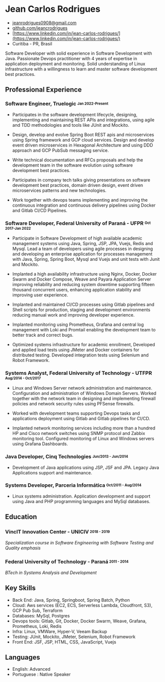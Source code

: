 <!-- The (first) h1 will be used as the <title> of the HTML page -->
# Jean Carlos Rodrigues 
<!-- ## Senior Java Backend Software Developer -->

<!-- The unordered list immediately after the h1 will be formatted on a single
line. It is intended to be used for contact details -->
- <jeanrodrigues0908@gmail.com>
- [github.com/jeancrodrigues](https://github.com/jeancrodrigues)
- [https://www.linkedin.com/in/jean-carlos-rodrigues/](https://www.linkedin.com/in/jean-carlos-rodrigues/)
- Curitiba - PR, Brasil

<!-- The paragraph after the h1 and ul and before the first h2 is optional. It
is intended to be used for a short summary. -->
Software Developer with solid experience in Software Development with Java. Passionate Devops practitioner with 4 years of expertise in application deployment and monitoring. Solid understanding of Linux infrastructure with a willingness to learn and master software development best practices.

## Professional Experience

<!-- You have to wrap the "left" and "right" half of these headings in spans by
hand -->
### <span>Software Engineer, Truelogic</span> <sup><sub><span>Jan 2022-Present</span>

 - Participates in the software development lifecycle, designing, implementing and maintaining REST APIs and integrations, using agile and TDD methodologies and tools like JUnit and Mockito.

 - Design, develop and evolve Spring Boot REST apis and microservices using Spring framework and GCP cloud services. Design and develop event driven microservices in Hexagonal Architecture and using DDD approach and GCP PubSub messaging service.  

 - Write technical documentation and RFCs proposals and help the development team in the software evolution using software development best practices.

 - Participates in company tech talks giving presentations on software development best practices, domain driven design, event driven microservices patterns and new technologies.

 - Work together with devops teams implementing and improving the continuous integration and continuous delivery pipelines using Docker and Gitlab CI/CD Pipelines.

### <span>Software Developer, Federal University of Paraná - UFPR</span> <sup><sub><span>Oct 2017-Jan 2022</span>

 - Participate in Software Development of high available academic management systems using Java, Spring, JSP, JPA, Vuejs, Redis and Mysql. Lead a team of developers using agile processes in designing and developing an enterprise application for processes management with Java, Spring, Spring Boot, Mysql and Vuejs and unit tests with Junit and Mockito.

 - Implanted a high availability infrastructure using Nginx, Docker, Docker Swarm and Docker Compose, Weave and Payara Application Server improving reliability and reducing system downtime supporting fifteen thousand concurrent users, enhancing application stability and improving user experience.

 - Implanted and maintained CI/CD processes using Gitlab pipelines and Shell scripts for production, staging and development environments reducing manual work and improving developer experience. 
 
 - Implanted monitoring using Prometheus, Grafana and central log management with Loki and Promtail enabling the development team to better track and correct bugs.
 
 - Optimized systems infrastructure for academic enrollment,  Developed and applied load tests using JMeter and Docker containers for distributed testing. Developed integration tests using Selenium and Robot Framework. 

### <span>Systems Analyst, Federal University of Technology - UTFPR</span> <sup><sub><span>Aug/2014 - Oct/2017</span>

 - Linux and Windows Server network administration and maintenance. Configuration and administration of Windows Domain Servers. Worked together with the network team in designing and implementing firewall policies and network security rules using PFSense firewalls.

 - Worked with development teams supporting Devops tasks and applications deployment using Gitlab and Gitlab pipelines for CI/CD.
 
 - Implanted network monitoring services including more than a hundred HP and Cisco network switches using SNMP protocol and Zabbix monitoring tool. Configured monitoring of Linux and Windows servers using Grafana Dashboards.
 
### <span>Java Developer, Cinq Technologies</span> <span><sup><sub>Jun/2013 - Jun/2014</span>

 - Development of Java applications using JSP, JSF and JPA. Legacy Java Applications support and maintenance.   

### <span>Systems Developer, Parceria Informática</span> <span><sup><sub>Oct/2011 - Aug/2014</span>

 - Linux systems administration. Application development and support using Java and PHP programming languages and MySql databases.  

## Education

<!-- ### <span>Federal University of Technology - Paraná</span><sup> <sub>2021 - Present 
*Professional Master's Degree in Applied Computing candidate (In Progress)*  

Participates in studies in the field of Artificial Intelligence, focused on text mining, classification and topic modeling.  -->

### <span>VincIT Innovation Center - UNICIV</span><sup> <sub>2018 - 2019
*Specialization course in Software Engineering with Software Testing and Quality emphasis*

### <span>Federal University of Technology - Paraná</span><sup> <sub>2011 - 2014 
*BTech in Systems Analysis and Development*

## Key Skills
 
 - Back End: Java, Spring, Springboot, Spring Batch, Python
 - Cloud: Aws services (EC2, ECS, Serverless Lambda, Cloudfront, S3), GCP Pub Sub, Terraform
 - Databases: MySql, Postgres
 - Devops tools: Gitlab, Git, Docker, Docker Swarm, Weave, Grafana, Prometheus, Loki, Redis
 - Infra: Linux, VMWare, Hyper-V, Veeam Backup
 - Testing: JUnit, Mockito, JMeter, Selenium, Robot Framework
 - Front End: JSF, JSP, HTML, CSS, JavaScript, Vuejs

## Languages

 - English: Advanced
 - Portuguese : Native Speaker

